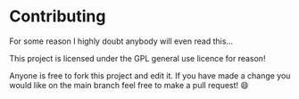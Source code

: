 # Contributing

For some reason I highly doubt anybody will even read this...

This project is licensed under the GPL general use licence for reason!

Anyone is free to fork this project and edit it. If you have made a change you would like on the main branch feel free to make a pull request! :smile:
